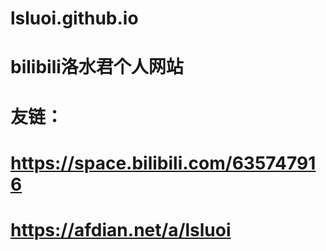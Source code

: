 # lsluoi.github.io
# bilibili洛水君个人网站
# 友链：
# https://space.bilibili.com/635747916
# https://afdian.net/a/lsluoi
